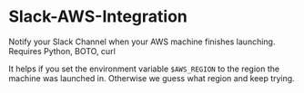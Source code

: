 # Slack-AWS-Integration

Notify your Slack Channel when your AWS machine finishes launching.
Requires Python, BOTO, curl

It helps if you set the environment variable `$AWS_REGION` to the region the machine was launched in. 
Otherwise we guess what region and keep trying.

